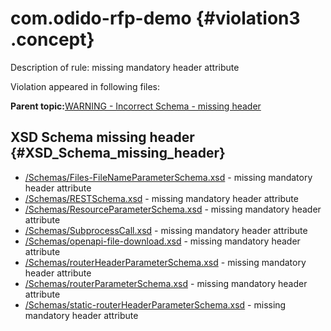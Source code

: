 # com.odido-rfp-demo {#violation3 .concept}

Description of rule: missing mandatory header attribute

Violation appeared in following files:

**Parent topic:**[WARNING - Incorrect Schema - missing header](../../../qa/rules/WARNING_-_Incorrect_Schema_-_missing_header.md)

## XSD Schema missing header {#XSD_Schema_missing_header}

-   [/Schemas/Files-FileNameParameterSchema.xsd](../../../projects/com.odido-rfp-demo/Schemas/Files-FileNameParameterSchema.xsd.md) - missing mandatory header attribute
-   [/Schemas/RESTSchema.xsd](../../../projects/com.odido-rfp-demo/Schemas/RESTSchema.xsd.md) - missing mandatory header attribute
-   [/Schemas/ResourceParameterSchema.xsd](../../../projects/com.odido-rfp-demo/Schemas/ResourceParameterSchema.xsd.md) - missing mandatory header attribute
-   [/Schemas/SubprocessCall.xsd](../../../projects/com.odido-rfp-demo/Schemas/SubprocessCall.xsd.md) - missing mandatory header attribute
-   [/Schemas/openapi-file-download.xsd](../../../projects/com.odido-rfp-demo/Schemas/openapi-file-download.xsd.md) - missing mandatory header attribute
-   [/Schemas/routerHeaderParameterSchema.xsd](../../../projects/com.odido-rfp-demo/Schemas/routerHeaderParameterSchema.xsd.md) - missing mandatory header attribute
-   [/Schemas/routerParameterSchema.xsd](../../../projects/com.odido-rfp-demo/Schemas/routerParameterSchema.xsd.md) - missing mandatory header attribute
-   [/Schemas/static-routerHeaderParameterSchema.xsd](../../../projects/com.odido-rfp-demo/Schemas/static-routerHeaderParameterSchema.xsd.md) - missing mandatory header attribute

